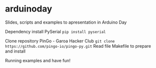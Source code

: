 # arduinoday
Slides, scripts and examples to apresentation in Arduino Day

 Dependency install PySerial
``pip install pyserial``

 Clone repository PinGo - Garoa Hacker Club
``git clone https://github.com/pingo-io/pingo-py.git``
Read file Makefile to prepare and install

 Running examples and have fun!
 
